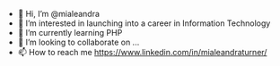 - 👋 Hi, I’m @mialeandra
- 👀 I’m interested in launching into a career in Information Technology
- 🌱 I’m currently learning PHP
- 💞️ I’m looking to collaborate on ...
- 📫 How to reach me https://www.linkedin.com/in/mialeandraturner/

<!---
mialeandra/mialeandra is a ✨ special ✨ repository because its `README.md` (this file) appears on your GitHub profile.
You can click the Preview link to take a look at your changes.
--->
